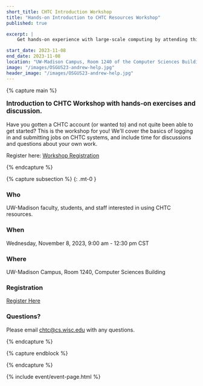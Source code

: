 ```yaml
---
short_title: CHTC Introduction Workshop
title: "Hands-on Introduction to CHTC Resources Workshop"
published: true

excerpt: |
    Get hands-on experience with large-scale computing by attending this half-day workshop introducing CHTC services. 

start_date: 2023-11-08
end_date: 2023-11-08
location: "UW-Madison Campus, Room 1240 of the Computer Sciences Building"
image: "/images/OSGUS23-andrew-help.jpg"
header_image: "/images/OSGUS23-andrew-help.jpg"
---
```


{% capture main %}

<p style="font-size: larger; font-weight: bold;">Introduction to CHTC Workshop 
with hands-on exercises and discussion.</p>

Have you gotten a CHTC account (or wanted to) and not quite been able to get 
started? This is the workshop for you! We'll cover the basics of logging in 
and submitting jobs on CHTC systems, and include time for discussions and 
questions about your own work. 

Register here: [Workshop Registration](https://uwmadison.co1.qualtrics.com/jfe/form/SV_cHAmcNjIgYeoKJ8)

{% endcapture %}


{% capture subsection %}
{: .mt-0 }

### Who

UW-Madison faculty, students, and staff interested in using CHTC resources. 

### When

Wednesday, November 8, 2023, 9:00 am - 12:30 pm CST

### Where

UW-Madison Campus, Room 1240, Computer Sciences Building

### Registration

[Register Here](https://uwmadison.co1.qualtrics.com/jfe/form/SV_cHAmcNjIgYeoKJ8)

### Questions?

Please email <chtc@cs.wisc.edu> with any questions.

{% endcapture %}

{% capture endblock %}


{% endcapture %}

{% include event/event-page.html %}
